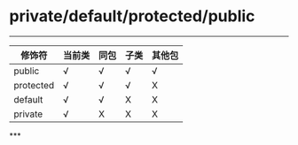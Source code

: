 # private/default/protected/public
***
<table>
  <thead>
    <tr>
      <th>修饰符</th>
      <th>当前类</th>
      <th>同包</th>
      <th>子类</th>
      <th>其他包</th>
    </tr>
  </thead>
  <tbody>
    <tr>
      <td>public</td>
      <td>&radic;</td>
      <td>&radic;</td>
      <td>&radic;</td>
      <td>&radic;</td>
    </tr>
    <tr>
      <td>protected</td>
      <td>&radic;</td>
      <td>&radic;</td>
      <td>&radic;</td>
      <td>X</td>
    </tr>
    <tr>
      <td>default</td>
      <td>&radic;</td>
      <td>&radic;</td>
      <td>X</td>
      <td>X</td>
    </tr>
    <tr>
      <td>private</td>
      <td>&radic;</td>
      <td>X</td>
      <td>X</td>
      <td>X</td>
    </tr>
  </tbody>
</table>
***
